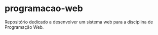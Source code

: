 # programacao-web
Repositório dedicado a desenvolver um sistema web para a disciplina de Programação Web.
